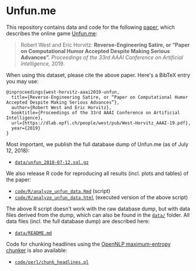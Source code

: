# Unfun.me

This repository contains data and code for the following [paper](https://dlab.epfl.ch/people/west/pub/West-Horvitz_AAAI-19.pdf), which describes the online game [Unfun.me](http://unfun.me):

> Robert West and Eric Horvitz: **Reverse-Engineering Satire, or “Paper on Computational Humor Accepted Despite Making Serious Advances”.** *Proceedings of the 33rd AAAI Conference on Artificial Intelligence,* 2019. 

When using this dataset, please cite the above paper. Here's a BibTeX entry you may use:

```
@inproceedings{west-horvitz-aaai2019-unfun,
  title={Reverse-Engineering Satire, or “Paper on Computational Humor Accepted Despite Making Serious Advances”},
  author={Robert West and Eric Horvitz},
  booktitle={Proceedings of the 33rd AAAI Conference on Artificial Intelligence},
  url={https://dlab.epfl.ch/people/west/pub/West-Horvitz_AAAI-19.pdf},
  year={2019}
}
```

Most important, we publish the full database dump of Unfun.me (as of July 12, 2018):
- [`data/unfun_2018-07-12.sql.gz`](data/unfun_2018-07-12.sql.gz)

We also release R code for reproducing all results (incl. plots and tables) of the paper:
- [`code/R/analyze_unfun_data.Rmd`](code/R/analyze_unfun_data.Rmd) (script)
- [`code/R/analyze_unfun_data.html`](code/R/analyze_unfun_data.html) (executed version of the above script)

The above R script doesn't work with the raw database dump, but with data files derived from the dump, which can also be found in the [`data/`](data) folder. All data files (incl. the full database dump) are described here:
- [`data/README.md`](data/README.md)

Code for chunking headlines using the [OpenNLP maximum-entropy chunker](https://web.archive.org/web/20190110112122/https://opennlp.apache.org/docs/1.9.1/manual/opennlp.html) is also available:
- [`code/perl/chunk_headlines.pl`](code/perl/chunk_headlines.pl)
